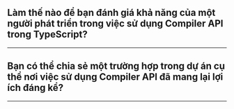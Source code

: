 ## Làm thế nào để bạn đánh giá khả năng của một người phát triển trong việc sử dụng Compiler API trong TypeScript?


---

## Bạn có thể chia sẻ một trường hợp trong dự án cụ thể nơi việc sử dụng Compiler API đã mang lại lợi ích đáng kể?

---